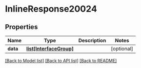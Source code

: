 # InlineResponse20024

## Properties
Name | Type | Description | Notes
------------ | ------------- | ------------- | -------------
**data** | [**list[InterfaceGroup]**](InterfaceGroup.md) |  | [optional] 

[[Back to Model list]](../README.md#documentation-for-models) [[Back to API list]](../README.md#documentation-for-api-endpoints) [[Back to README]](../README.md)

